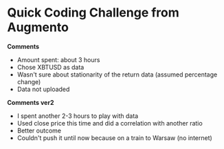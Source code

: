 # Quick Coding Challenge from Augmento

**Comments**
- Amount spent: about 3 hours
- Chose XBTUSD as data
- Wasn't sure about stationarity of the return data (assumed percentage change)
- Data not uploaded

**Comments ver2**
-  I spent another 2-3 hours to play with data
-  Used close price this time and did a correlation with another ratio
-  Better outcome
-  Couldn't push it until now because on a train to Warsaw (no internet)
